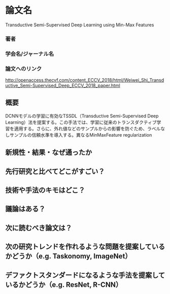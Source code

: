 # 論文名
Transductive Semi-Supervised Deep Learning using Min-Max Features
### 著者
### 学会名/ジャーナル名
### 論文へのリンク
http://openaccess.thecvf.com/content_ECCV_2018/html/Weiwei_Shi_Transductive_Semi-Supervised_Deep_ECCV_2018_paper.html

## 概要
DCNNモデルの学習に有効なTSSDL（Transductive Semi-Supervised Deep Learning）法を提案する。この手法では、学習に従来のトランスダクティブ学習を適用する。さらに、外れ値などのサンプルからの影響を防ぐため、ラベルなしサンプルの信頼水準を導入する。異なるMinMaxFeature regularization
## 新規性・結果・なぜ通ったか
## 先行研究と比べてどこがすごい？
## 技術や手法のキモはどこ？
## 議論はある？
## 次に読むべき論文は？

## 次の研究トレンドを作れるような問題を提案しているかどうか（e.g. Taskonomy, ImageNet）
## デファクトスタンダードになるような手法を提案しているかどうか（e.g. ResNet, R-CNN）
